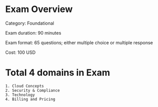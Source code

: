 # Exam Overview


Category:        Foundational

Exam duration:   90 minutes

Exam format:     65 questions; either multiple choice or multiple response

Cost:            100 USD


# Total 4 domains in Exam
```
1. Cloud Concepts
2. Security & Compliance
3. Technology
4. Billing and Pricing
```
